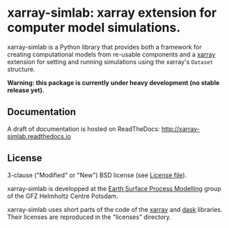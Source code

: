 # xarray-simlab: xarray extension for computer model simulations.

xarray-simlab is a Python library that provides both a framework for creating
computational models from re-usable components and a
[xarray](http://xarray.pydata.org) extension for setting and running
simulations using the xarray's `Dataset` structure.

**Warning: this package is currently under heavy development (no stable release yet).**

## Documentation

A draft of documentation is hosted on ReadTheDocs: http://xarray-simlab.readthedocs.io

## License

3-clause ("Modified" or "New") BSD license (see [License file](LICENSE)).

xarray-simlab is developped at the
[Earth Surface Process Modelling](http://www.gfz-potsdam.de/en/section/earth-surface-process-modelling/)
group of the GFZ Helmholtz Centre Potsdam.

xarray-simlab uses short parts of the code of the [xarray](http://xarray.pydata.org)
and [dask](http://dask.pydata.org) libraries. Their licenses are reproduced in
the "licenses" directory.
